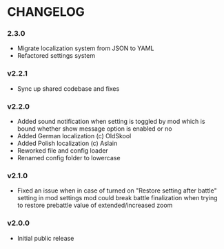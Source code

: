 # CHANGELOG

### 2.3.0

- Migrate localization system from JSON to YAML
- Refactored settings system

### v2.2.1

- Sync up shared codebase and fixes

### v2.2.0

- Added sound notification when setting is toggled by mod which is bound whether show message option is enabled or no
- Added German localization (c) OldSkool
- Added Polish localization (c) Aslain
- Reworked file and config loader
- Renamed config folder to lowercase

### v2.1.0

- Fixed an issue when in case of turned on "Restore setting after battle" setting in mod settings mod could break battle finalization when trying to restore prebattle value of extended/increased zoom

### v2.0.0

- Initial public release
